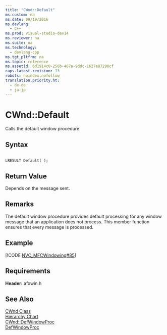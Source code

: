 ```yaml
---
title: "CWnd::Default"
ms.custom: na
ms.date: 09/19/2016
ms.devlang: 
  - C++
ms.prod: visual-studio-dev14
ms.reviewer: na
ms.suite: na
ms.technology: 
  - devlang-cpp
ms.tgt_pltfrm: na
ms.topic: reference
ms.assetid: 6d1914c0-256b-467a-9ddc-1627e87290cf
caps.latest.revision: 13
robots: noindex,nofollow
translation.priority.ht: 
  - de-de
  - ja-jp
---
```

# CWnd::Default
Calls the default window procedure.  
  
## Syntax  
  
```  
  
LRESULT Default( );  
```  
  
## Return Value  
 Depends on the message sent.  
  
## Remarks  
 The default window procedure provides default processing for any window message that an application does not process. This member function ensures that every message is processed.  
  
## Example  
 [!CODE [NVC_MFCWindowing#85](../CodeSnippet/VS_Snippets_Cpp/NVC_MFCWindowing#85)]  
  
## Requirements  
 **Header:** afxwin.h  
  
## See Also  
 [CWnd Class](../vs140/CWnd-Class.md)   
 [Hierarchy Chart](../vs140/Hierarchy-Chart.md)   
 [CWnd::DefWindowProc](../vs140/CWnd--DefWindowProc.md)   
 [DefWindowProc](http://msdn.microsoft.com/library/windows/desktop/ms633572)